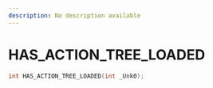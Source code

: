 ```yaml
---
description: No description available 
---
```


# HAS_ACTION_TREE_LOADED

```cpp
int HAS_ACTION_TREE_LOADED(int _Unk0);
```